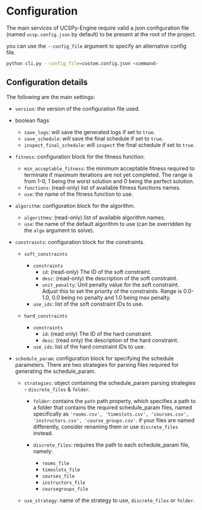 # Configuration

The main services of UCSPy-Engine require valid a json configuration file (named `ucsp.config.json` by default) to be present at the root of the project.

you can use the `--config_file` argument to specify an alternative config file.

```bash
python cli.py --config_file=custom.config.json <command>
```

## Configuration details

The following are the main settings:

- `version`: the version of the configuration file used.

- boolean flags

  - `save_logs`: will save the generated logs if set to `true`.
  - `save_schedule`: will save the final schedule if set to `true`.
  - `inspect_final_schedule`: will `inspect` the final schedule if set to `true`.

- `fitness`: configuration block for the fitness function.

  - `min_acceptable_fitness`: the minimum acceptable fitness required to terminate if maximum iterations are not yet completed. The range is from 1-0, 1 being the worst solution and 0 being the perfect solution.
  - `functions`: (read-only) list of available fitness functions names.
  - `use`: the name of the fitness function to use.

- `algorithm`: configuration block for the algorithm.

  - `algorithms`: (read-only) list of available algorithm names.
  - `use`: the name of the default algorithm to use (can be overridden by the `algo` argument to solve).

- `constraints`: configuration block for the constraints.

  - `soft_constraints`

    - `constraints`
      - `id`: (read-only) The ID of the soft constraint.
      - `desc`: (read-only) the description of the soft constraint.
      - `unit_penalty`: Unit penalty value for the soft constraint. Adjust this to set the priority of the constraints. Range is 0.0-1.0, 0.0 being no penalty and 1.0 being max penalty.
    - `use_ids`: list of the soft constraint IDs to use.

  - `hard_constraints`
    - `constraints`
      - `id`: (read only) The ID of the hard constraint.
      - `desc`: (read only) the description of the hard constraint.
    - `use_ids`: list of the hard constraint IDs to use.

- `schedule_param`: configuration block for specifying the schedule parameters. There are two strategies for parsing files required for generating the schedule_param.

  - `strategies`: object containing the schedule_param parsing strategies - `discrete_files` & `folder`.

    - `folder`: contains the `path` path property, which specifies a path to a folder that contains the required schedule_param files, named specifically as `'rooms.csv', 'timeslots.csv', 'courses.csv', 'instructors.csv', 'course_groups.csv'`. if your files are named differently, consider renaming them or use `discrete_files` instead.

    - `discrete_files`: requires the path to each schedule_param file, namely:

      - `rooms_file`
      - `timeslots_file`
      - `courses_file`
      - `instructors_file`
      - `coursegroups_file`

  - `use_strategy`: name of the strategy to use, `discrete_files` or `folder`.
